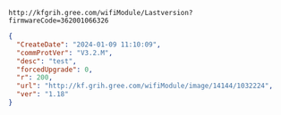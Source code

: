 `http://kfgrih.gree.com/wifiModule/Lastversion?firmwareCode=362001066326`

```json
{
  "CreateDate": "2024-01-09 11:10:09",
  "commProtVer": "V3.2.M",
  "desc": "test",
  "forcedUpgrade": 0,
  "r": 200,
  "url": "http://kf.grih.gree.com/wifiModule/image/14144/1032224",
  "ver": "1.18"
}
```